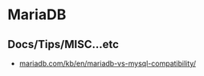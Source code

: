 # MariaDB

## Docs/Tips/MISC...etc

* [mariadb.com/kb/en/mariadb-vs-mysql-compatibility/](https://mariadb.com/kb/en/mariadb-vs-mysql-compatibility/)